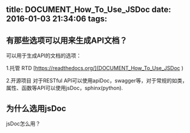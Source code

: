 title: DOCUMENT_How_To_Use_JSDoc 
date: 2016-01-03 21:34:06
tags: 
---

## 有那些选项可以用来生成API文档？

可以用于生成API的文档的选项：

1.托管
RTD [https://readthedocs.org/](DOCUMENT_How_To_Use_JSDoc )


2.开源项目
对于RESTful API可以使用apiDoc，swagger等，对于常规的如类，属性、函数等API可以使用jsDoc，sphinx(python).


## 为什么选用jsDoc

jsDoc怎么用？

##
